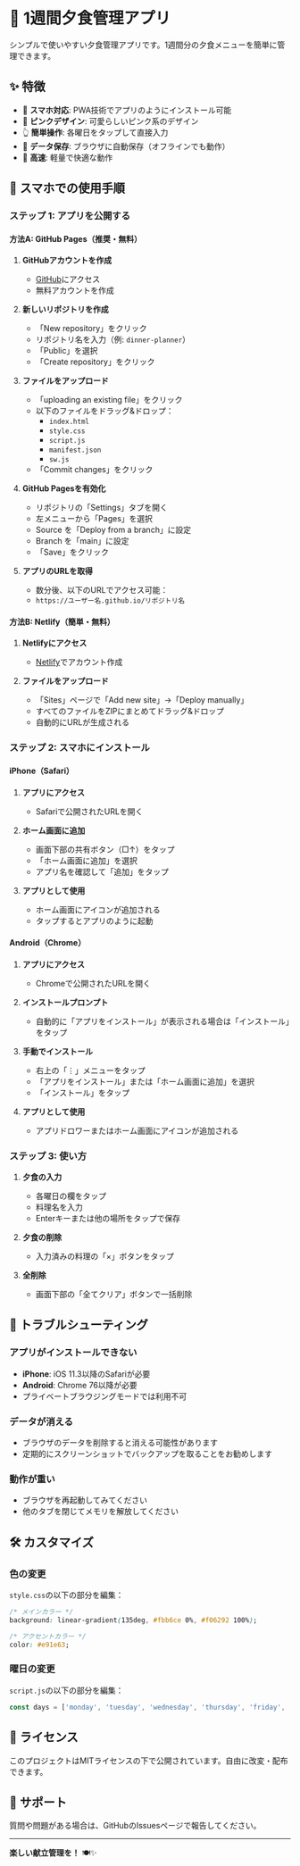 # 🌸 1週間夕食管理アプリ

シンプルで使いやすい夕食管理アプリです。1週間分の夕食メニューを簡単に管理できます。

## ✨ 特徴

- 📱 **スマホ対応**: PWA技術でアプリのようにインストール可能
- 🎨 **ピンクデザイン**: 可愛らしいピンク系のデザイン
- 👆 **簡単操作**: 各曜日をタップして直接入力
- 💾 **データ保存**: ブラウザに自動保存（オフラインでも動作）
- 🚀 **高速**: 軽量で快適な動作

## 📱 スマホでの使用手順

### ステップ 1: アプリを公開する

#### 方法A: GitHub Pages（推奨・無料）

1. **GitHubアカウントを作成**
   - [GitHub](https://github.com)にアクセス
   - 無料アカウントを作成

2. **新しいリポジトリを作成**
   - 「New repository」をクリック
   - リポジトリ名を入力（例: `dinner-planner`）
   - 「Public」を選択
   - 「Create repository」をクリック

3. **ファイルをアップロード**
   - 「uploading an existing file」をクリック
   - 以下のファイルをドラッグ&ドロップ：
     - `index.html`
     - `style.css`
     - `script.js`
     - `manifest.json`
     - `sw.js`
   - 「Commit changes」をクリック

4. **GitHub Pagesを有効化**
   - リポジトリの「Settings」タブを開く
   - 左メニューから「Pages」を選択
   - Source を「Deploy from a branch」に設定
   - Branch を「main」に設定
   - 「Save」をクリック

5. **アプリのURLを取得**
   - 数分後、以下のURLでアクセス可能：
   - `https://ユーザー名.github.io/リポジトリ名`

#### 方法B: Netlify（簡単・無料）

1. **Netlifyにアクセス**
   - [Netlify](https://netlify.com)でアカウント作成

2. **ファイルをアップロード**
   - 「Sites」ページで「Add new site」→「Deploy manually」
   - すべてのファイルをZIPにまとめてドラッグ&ドロップ
   - 自動的にURLが生成される

### ステップ 2: スマホにインストール

#### iPhone（Safari）

1. **アプリにアクセス**
   - Safariで公開されたURLを開く

2. **ホーム画面に追加**
   - 画面下部の共有ボタン（□↑）をタップ
   - 「ホーム画面に追加」を選択
   - アプリ名を確認して「追加」をタップ

3. **アプリとして使用**
   - ホーム画面にアイコンが追加される
   - タップするとアプリのように起動

#### Android（Chrome）

1. **アプリにアクセス**
   - Chromeで公開されたURLを開く

2. **インストールプロンプト**
   - 自動的に「アプリをインストール」が表示される場合は「インストール」をタップ

3. **手動でインストール**
   - 右上の「⋮」メニューをタップ
   - 「アプリをインストール」または「ホーム画面に追加」を選択
   - 「インストール」をタップ

4. **アプリとして使用**
   - アプリドロワーまたはホーム画面にアイコンが追加される

### ステップ 3: 使い方

1. **夕食の入力**
   - 各曜日の欄をタップ
   - 料理名を入力
   - Enterキーまたは他の場所をタップで保存

2. **夕食の削除**
   - 入力済みの料理の「×」ボタンをタップ

3. **全削除**
   - 画面下部の「全てクリア」ボタンで一括削除

## 🔧 トラブルシューティング

### アプリがインストールできない

- **iPhone**: iOS 11.3以降のSafariが必要
- **Android**: Chrome 76以降が必要
- プライベートブラウジングモードでは利用不可

### データが消える

- ブラウザのデータを削除すると消える可能性があります
- 定期的にスクリーンショットでバックアップを取ることをお勧めします

### 動作が重い

- ブラウザを再起動してみてください
- 他のタブを閉じてメモリを解放してください

## 🛠️ カスタマイズ

### 色の変更

`style.css`の以下の部分を編集：

```css
/* メインカラー */
background: linear-gradient(135deg, #fbb6ce 0%, #f06292 100%);

/* アクセントカラー */
color: #e91e63;
```

### 曜日の変更

`script.js`の以下の部分を編集：

```javascript
const days = ['monday', 'tuesday', 'wednesday', 'thursday', 'friday', 'saturday', 'sunday'];
```

## 📄 ライセンス

このプロジェクトはMITライセンスの下で公開されています。自由に改変・配布できます。

## 🤝 サポート

質問や問題がある場合は、GitHubのIssuesページで報告してください。

---

**楽しい献立管理を！** 🍽️✨